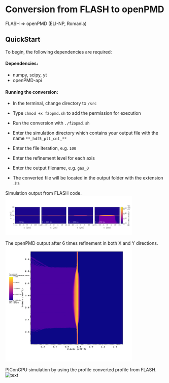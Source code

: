 Conversion from FLASH to openPMD
================================

FLASH => openPMD (ELI-NP, Romania)

## QuickStart
To begin, the following dependencies are required:

#### Dependencies:

- numpy, scipy, yt
- openPMD-api

#### Running the conversion:

- In the terminal, change directory to `/src`

- Type `chmod +x f2opmd.sh` to add the permission for execution

- Run the conversion with `./f2opmd.sh`
  
- Enter the simulation directory which contains your output file with the name `**_hdf5_plt_cnt_**`

- Enter the file iteration, e.g. `100`

- Enter the refinement level for each axis

- Enter the output filename, e.g. `gas_0`

- The converted file will be located in the output folder with the extension `.h5`

Simulation output from FLASH code.
<img src="Data/Figure1.png" alt="text" width="400"/>


The openPMD output after 6 times refinement in both X and Y directions.
<img src="src/output/visit0001.png" alt="text" width="400"/>


PIConGPU simulation by using the profile converted profile from FLASH.
<img src="src/output/e_png_yx_0.5_001200.png" alt="text" width="400"/>

